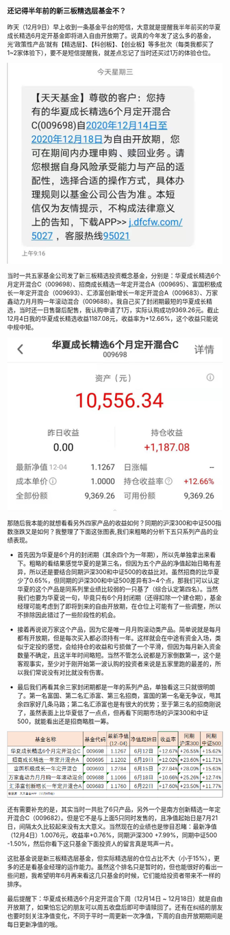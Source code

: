 ### 还记得半年前的新三板精选层基金不？

昨天（12月9日）早上收到一条基金平台的短信，大意就是提醒我半年前买的华夏成长精选6月定开基金即将进入自由开放期了。说真的今年发了这么多的基金，光‘政策性产品’就有【精选层】、【科创板】、【创业板】等多批次（每类我都买了1~2家体验下），要不是短信提醒我，就差点忘记了当时还买过1万的体验仓位。

![短信](../img/xsb-jxjj-1.jpg)

当时一共五家基金公司发了新三板精选投资概念基金，分别是：华夏成长精选6个月定开混合C（009698）、招商成长精选一年定开混合A（009695）、富国积极成长一年定开混合（009693）、汇添富创新增长一年定开混合A（009683）、万家鑫动力月月购一年滚动混合（009688）。我自己买了封闭期最短的华夏成长精选，当时还一日售罄后配售，我认购申请了1万，实际认购成功9369.26元。截止12月4日我的华夏成长精选收益1187.08元，收益率为+12.66%，这个收益只能说中规中矩。

![华夏业绩](../img/xsb-jxjj-2.jpg)

那随后我本能的就想看看另外四家产品的收益如何？同期的沪深300和中证500指数涨跌又是如何？我整理了下面这张图表,我们来粗略的分析下五只系列产品的业绩表现。

- 首先因为华夏是6个月的封闭期（其余四个为一年期），所以先单独拿出来看下。粗略的看结果感觉华夏的是第三名，但因为五个产品的净值起始日略有差异，所以还是要结合同期沪深300和中证500的收益比对。虽然招商的比华夏少了0.65%，但同期的沪深300和中证500差异有3~4个点，那我们可以认定华夏的这个产品是同系列里业绩比较弱的一只基了（综合认定第四名）。当然我们也要为华夏说一句，毕竟只有6个月封闭期（还得扣除一个建仓期），基金经理可能考虑到了即将到来的自由开放期，在仓位上可能有了一些调整，所以不排除因此错过了一些阶段性的机会。

- 接着再说说万家这个产品，因为它是唯一月月购滚动类产品。简单说就是每月都有开放期，但是每次买入都必须持有一年。这样就会在中途有资金入场，类似于定投的感觉，会给持仓的收益和亏损做了一个平滑，但因为每月新入资金数量不确定，且这半年时间略短。当然不管怎么说都是万家倒数第一，这个是客观事实，至少对于刚开始第一波认购的投资者来说是五家里跑的最差的，所以我们常说没有对比就没有伤害。

- 最后我们再看其余三家封闭期都是一年的系列产品，单独看这三只就很明朗了。第一名富国、第二名汇添富、第三名招商，富国的第一名毫无争议，甩其余四家好几条马路；第二名汇添富也是有很大的优势；至于第三名的招商刚说了，虽然表面上比华夏低了一点点，但再看下同期市场的沪深300和中证500，就能看出还是招商略胜一筹。

![对比业绩](../img/xsb-jxjj-3.png)

还有需要补充的是，其实当时一共批了6只产品，另外一个是南方创新精选一年定开混合C（009682）。但是它不是与上面5只同时发售的，且净值起始日是7月21日，间隔太久比较起来没有太大意义。当然现在的业绩也是惨目忍睹：最新净值（12月4日）1.0076元，收益率+0.76%，同期沪深300 +7.99%，同期中证500 -1.50%，然后你看下这只基金下面投资人的留言真是骂声一片。

这批基金说是新三板精选层基金，但实际精选层的仓位占比不大（小于15%），更多的还是看基金经理的运作能力。虽然这个排名只是暂时的，但也能很好的看出一些问题，我希望明年6月再来看这几只基金的时候，它们能给投资者带来不一样的排序。

最后提醒下：华夏成长精选6个月定开混合下周（12月14日 ~ 12月18日）就是自由开放期了，如果怕忘记的朋友可以周五收盘后即可申请赎回了。还有在纠结的朋友也要时刻关注净值变化，不同于平时一周更新一次净值，下周的自由开放期期间是每日更新净值的哦。